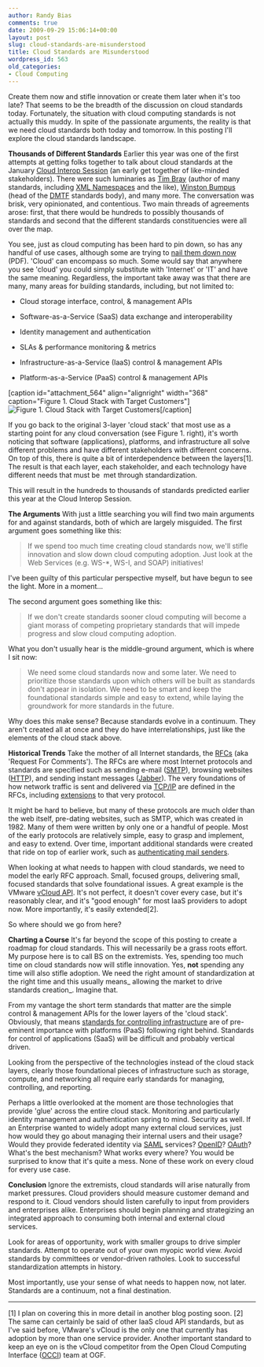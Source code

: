 ```yaml
---
author: Randy Bias
comments: true
date: 2009-09-29 15:06:14+00:00
layout: post
slug: cloud-standards-are-misunderstood
title: Cloud Standards are Misunderstood
wordpress_id: 563
old_categories:
- Cloud Computing
---
```


Create them now and stifle innovation or create them later when it's too late?  That seems to be the breadth of the discussion on cloud standards today.  Fortunately, the situation with cloud computing standards is not actually this muddy.  In spite of the passionate arguments, the reality is that we need cloud standards both today and tomorrow.  In this posting I'll explore the cloud standards landscape.

**Thousands of Different Standards**
Earlier this year was one of the first attempts at getting folks together to talk about cloud standards at the January [Cloud Interop Session](http://www.tbray.org/ongoing/When/200x/2009/01/20/Cloud-Interop) (an early get together of like-minded stakeholders).  There were such luminaries as [Tim Bray](http://www.tbray.org) (author of many standards, including [XML Namespaces](http://www.w3.org/TR/xml-names/) and the like), [Winston Bumpus](http://www.dmtf.org/about/officers/bios) (head of the [DMTF](http://www.dmtf.org) standards body), and many more.  The conversation was brisk, very opinionated, and contentious.  Two main threads of agreements arose: first, that there would be hundreds to possibly
thousands of standards and second that the different standards constituencies were all over the map.

You see, just as cloud computing has been hard to pin down, so has any handful of use cases, although some are trying to [nail them down now](http://opencloudmanifesto.org/Cloud_Computing_Use_Cases_Whitepaper-1_0.pdf) (PDF).  'Cloud' can encompass so much.  Some would say that anywhere you see 'cloud' you could simply substitute with 'Internet' or 'IT' and have the same meaning.  Regardless, the important take away was that there are many, many areas for building standards, including, but not limited to:



	
  * Cloud storage interface, control, & management APIs

	
  * Software-as-a-Service (SaaS) data exchange and interoperability

	
  * Identity management and authentication

	
  * SLAs & performance monitoring & metrics

	
  * Infrastructure-as-a-Service (IaaS) control & management APIs

	
  * Platform-as-a-Service (PaaS) control & management APIs


[caption id="attachment_564" align="alignright" width="368" caption="Figure 1. Cloud Stack with Target Customers"]![Figure 1. Cloud Stack with Target Customers](http://cloudscaling.com/wp-content/uploads/2009/09/cloud-stack-with-target-customers-1024x776.png)[/caption]

If you go back to the original 3-layer 'cloud stack' that most use as a starting point for any cloud conversation (see Figure 1. right), it's worth noticing that software (applications), platforms, and infrastructure all solve different problems and have different stakeholders with different concerns.  On top of this, there is quite a bit of interdependence between the layers[1].  The result is that each layer, each stakeholder, and each technology have different needs that must be  met through standardization.

This will result in the hundreds to thousands of standards predicted earlier this year at the Cloud Interop Session.

**The Arguments**
With just a little searching you will find two main arguments for and against standards, both of which are largely misguided.  The first argument goes something like this:


<blockquote>If we spend too much time creating cloud standards now, we'll stifle innovation and slow down cloud computing adoption.  Just look at the Web Services (e.g. WS-*, WS-I, and SOAP) initiatives!</blockquote>


I've been guilty of this particular perspective myself, but have begun to see the light. More in a moment...

The second argument goes something like this:


<blockquote>If we don't create standards sooner cloud computing will become a giant morass of competing proprietary standards that will impede progress and slow cloud computing adoption.</blockquote>


What you don't usually hear is the middle-ground argument, which is where I sit now:


<blockquote>We need some cloud standards now and some later.  We need to prioritize those standards upon which others will be built as standards don't appear in isolation.  We need to be smart and keep the foundational standards simple and easy to extend, while laying the groundwork for more standards in the future.</blockquote>


Why does this make sense?  Because standards evolve in a continuum.  They aren't created all at once and they do have interrelationships, just like the elements of the cloud stack above.

**Historical Trends**
Take the mother of all Internet standards, the [RFCs](http://en.wikipedia.org/wiki/Request_for_Comments) (aka 'Request For Comments').  The RFCs are where most Internet protocols and standards are specified such as sending e-mail ([SMTP](http://www.faqs.org/rfcs/rfc821.html)), browsing websites ([HTTP](http://www.faqs.org/rfcs/rfc1945.html)), and sending instant messages ([Jabber](http://www.ietf.org/rfc/rfc3920.txt)).  The very foundations of how network traffic is sent and delivered via [TCP/IP](http://www.faqs.org/rfcs/rfc793.html) are defined in the RFCs, including [extensions](http://www.ietf.org/rfc/rfc1323.txt) to that very protocol.

It might be hard to believe, but many of these protocols are much older than the web itself, pre-dating websites, such as SMTP, which was created in 1982.  Many of them were written by only one or a handful of people.  Most of the early protocols are relatively simple, easy to grasp and implement, and easy to extend.  Over time, important additional standards were created that ride on top of earlier work, such as [authenticating mail senders](http://www.faqs.org/rfcs/rfc2554.html).

When looking at what needs to happen with cloud standards, we need to model the early RFC approach.  Small, focused groups, delivering small, focused standards that solve foundational issues.  A great example is the VMware [vCloud API](http://www.vmware.com/go/vcloudapi).  It's not perfect, it doesn't cover every case, but it's reasonably clear, and it's "good enough" for most IaaS providers to adopt now.  More importantly, it's easily extended[2].

So where should we go from here?

**Charting a Course**
It's far beyond the scope of this posting to create a roadmap for cloud standards.  This will necessarily be a grass roots effort.  My purpose here is to call BS on the extremists.  Yes, spending too much time on cloud standards now will stifle innovation.  Yes, **not** spending any time will also stifle adoption.  We need the right amount of standardization at the right time and this usually means_ allowing the market to drive standards creation_.  Imagine that.

From my vantage the short term standards that matter are the simple control & management APIs for the lower layers of the 'cloud stack'.  Obviously, that means [standards for controlling infrastructure](http://www.occi-wg.org/doku.php) are of pre-eminent importance with platforms (PaaS) following right behind.  Standards for control of applications (SaaS) will be difficult and probably vertical driven.

Looking from the perspective of the technologies instead of the cloud stack layers, clearly those foundational pieces of infrastructure such as storage, compute, and networking all require early standards for managing, controlling, and reporting.

Perhaps a little overlooked at the moment are those technologies that provide 'glue' across the entire cloud stack.  Monitoring and particularly identity management and authentication spring to mind.  Security as well.  If an Enterprise wanted to widely adopt many external cloud services, just how would they go about managing their internal users and their usage?  Would they provide federated identity via [SAML](http://en.wikipedia.org/wiki/SAML) services?  [OpenID](http://en.wikipedia.org/wiki/OpenID)?  [OAuth](http://en.wikipedia.org/wiki/OAuth)?  What's the best mechanism?  What works every where?  You would be surprised to know that it's quite a mess.  None of these work on every cloud for every use case.

**Conclusion**
Ignore the extremists, cloud standards will arise naturally from market pressures.  Cloud providers should measure customer demand and respond to it.  Cloud vendors should listen carefully to input from providers and enterprises alike.  Enterprises should begin planning and strategizing an integrated approach to consuming both internal and external cloud services.

Look for areas of opportunity, work with smaller groups to drive simpler standards.  Attempt to operate out of your own myopic world view.  Avoid standards by committees or vendor-driven ratholes.  Look to successful standardization attempts in history.

Most importantly, use your sense of what needs to happen now, not later.  Standards are a continuum, not a final destination.



* * *

[1] I plan on covering this in more detail in another blog posting soon.
[2] The same can certainly be said of other IaaS cloud API standards, but as I've said before, VMware's vCloud is the only one that currently has adoption by more than one service provider.  Another important standard to keep an eye on is the vCloud competitor from the Open Cloud Computing Interface ([OCCI](http://www.occi-wg.org/doku.php)) team at OGF.
